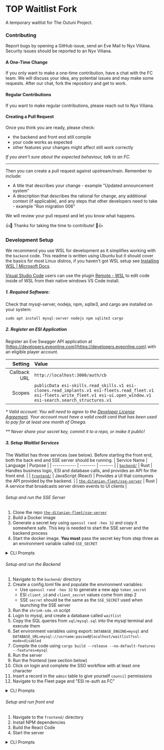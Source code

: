 # TOP Waitlist Fork
A temporary waitlist for The Outuni Project.

### Contributing
Report bugs by opening a GitHub issue, send an Eve Mail to Nyx Viliana. Security issues should be reported to an Nyx Viliana. 

#### A One-Time Change
If you only want to make a one-time contribution, have a chat with the FC team. We will discuss your idea, any potential issues and may make some requests. After our chat, fork the repository and get to work.

#### Regular Contributions
If you want to make regular contributions, please reach out to Nyx Viliana.

#### Creating a Pull Request
Once you think you are ready, please check:
* the backend and front end still compile
* your code works as expected
* other features your changes might affect still work correctly

_If you aren't sure about the expected behaviour, talk to an FC._

---

Then you can create a pull request against upstream/main. Remember to include:
* A title that describes your change - example "Updated announcement system"
* A description that describes the rational for change, any additional context (if applicable), and any steps that other developers need to take - example "Run migration 006"


We will review your pull request and let you know what happens. 

👍🎉 Thanks for taking the time to contribute! 🎉👍

### Development Setup
We recommend you use WSL for development as it simplifies working with the `backend` code. This readme is written using Ubuntu but it should cover the basics for most Linux distros, if you haven't got WSL setup see [Installing WSL | Microsoft Docs](https://docs.microsoft.com/en-us/windows/wsl/install).

[Visual Studio Code](https://code.visualstudio.com/) users can use the plugin [Remote - WSL](https://marketplace.visualstudio.com/items?itemName=ms-vscode-remote.remote-wsl) to edit  code inside of WSL from their native windows VS Code install.


##### 1. Required Software: 
Check that mysql-server, nodejs, npm, sqlite3, and cargo are installed on your system: 
```
sudo apt install mysql-server nodejs npm sqlite3 cargo
```

##### 2. Register an ESI Application
Register an Eve Swagger API application at [https://developers.eveonline.com](https://developers.eveonline.com) with an eligible player account.

| Setting      | Value |
| ---: | :---  |
| Callback URL | `http://localhost:3000/auth/cb` |
| Scopes       | `publicData esi-skills.read_skills.v1 esi-clones.read_implants.v1 esi-fleets.read_fleet.v1 esi-fleets.write_fleet.v1 esi-ui.open_window.v1 esi-search.search_structures.v1` |

 _* Valid account: You will need to agree to the [Developer License Agreement](https://developers.eveonline.com/license-agreement). Your account must have a valid credit card that has been used to pay for at least one month of Omega._

 _*\* Never share your secret key, commit it to a repo, or make it public!_

##### 3. Setup Waitlist Services
The Waitlist has three services (see below). Before starting the front end, both the back end and SSE server should be running. 
| Service Name | Language |  Purpose | 
| ------------ | -------- | ------- |
| [`backend/`](./tree/main/backend) | Rust | Handles business logic, ESI and database calls, and provides an API for the front end. |
| [`frontend/`](./tree/main/frontend) | JavaScript (React) | Provides a UI that consumes the API provided by the backend. |
| [`the-ditanian-fleet/sse-server`](/the-ditanian-fleet/sse-server) | Rust | A service that broadcasts server driven events to UI clients |


###### Setup and run the SSE Server
1. Clone the repo [`the-ditanian-fleet/sse-server`](/the-ditanian-fleet/sse-server)
2. Build a Docker image
3. Generate a secret key using `openssl rand -hex 32` and copy it somewhere safe. This key is needed to start the SSE server and the backend process
4. Start the docker image. **You must** pass the secret key from step three as an environment variable called `SSE_SECRET`

<details>
   <summary>CLI Prompts</summary>
   
   ```
   git clone https://github.com/the-ditanian-fleet/sse-server
   docker build . -t tdf/sse
   openssl rand -hex 32
   docker run --env SSE_SECRET=<secret> tdf/sse
   ```
</details>

###### Setup and run the Backend
1. Navigate to the `backend/` directory
2. Create a config.toml file and populate the environment variables:
   * Use `openssl rand -hex 32` to generate a new app `token_secret`
   * ESI `client_id` and `client_secret` values come from step 2
   * SSE `secret` should be the same as the `SSE_SECRET` used when launching the SSE server
3. Run the `shrink-sde.sh` script
4. Login to mysql, and create a database called `waitlist`
5. Copy the SQL queries from `sql/mysql.sql` into the mysql terminal and execute them
6. Set environment variables using export: `DATABASE_ENGINE=mysql` and `DATABASE_URL=mysql://usrname:passwd@localhost/waitlist?ssl-mode=disabled` 
7. Compile the code using `cargo build --release --no-default-features --features=mysql`
8. Run the server
9. Run the frontend (see section below)
10. Click on login and complete the SSO workflow with at least one character
11. Insert a record in the `admin` table to give yourself `council` permissions
12. Navigate to the Fleet page and "ESI re-auth as FC"

<details>
   <summary>CLI Prompts</summary>
   
   ```
   # Setup app (steps 1-3)
   cd backend/
   cp config.example.toml config.toml & nano config.toml
   sh shrink-sde.sh

   # Setup Database (step 4-5)
   mysql -u root -p
   CREATE DATABASE IF NOT EXISTS waitlist;
   use waitlist;
   
   # Now copy and paste and run the mysql.sql script

   
   # Start backend (step 6-8)
   export DATABASE_ENGINE=mysql
   export DATABASE_URL=mysql://usrname:passwd@localhost/waitlist?ssl-mode=disabled
   cargo build --release --no-default-features --features=mysql
   cargo run

   # Now build and run frontend in a separate shell (step 9, also see section below)

   # Final things (step 10-12)
   mysql -u root -p
   use waitlist;
   INSERT INTO admin (character_id, role, granted_at, granted_by_id)
   SELECT
       id AS character_id,
       'Leadership' AS role,
       UNIX_TIMESTAMP() AS granted_at,
       id AS granted_by_id
   FROM `character` WHERE name = 'YOUR CHARACTER NAME';
   ## Quit the shell using 'exit;'
   ```
</details>


###### Setup and run front end
1. Navigate to the `frontend/` directory
2. Install NPM dependencies
2. Build the React Code
3. Start the server

<details>
   <summary>CLI Prompts</summary>
   
   ```
   cd frontend/
   npm install
   npm run build
   npm run start
   ```
</details>
